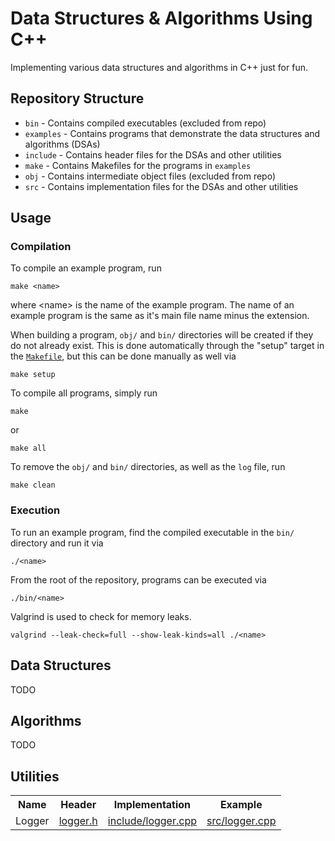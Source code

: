 # Data Structures & Algorithms Using C++

Implementing various data structures and algorithms in C++ just for fun.

## Repository Structure
- `bin` - Contains compiled executables (excluded from repo)
- `examples` - Contains programs that demonstrate the data structures and algorithms (DSAs)
- `include` - Contains header files for the DSAs and other utilities
- `make` - Contains Makefiles for the programs in `examples`
- `obj` - Contains intermediate object files (excluded from repo)
- `src` - Contains implementation files for the DSAs and other utilities

## Usage

### Compilation

To compile an example program, run
```
make <name>
```
where \<name\> is the name of the example program. The name of an example program is the same as it's main file name minus the extension.

When building a program, `obj/` and `bin/` directories will be created if they do not already exist. This is done automatically through the "setup" target in the [`Makefile`](./Makefile), but this can be done manually as well via
```
make setup
```

To compile all programs, simply run
```
make
```
or
```
make all
```

To remove the `obj/` and `bin/` directories, as well as the `log` file, run
```
make clean
```

### Execution

To run an example program, find the compiled executable in the `bin/` directory and run it via
```
./<name>
```
From the root of the repository, programs can be executed via
```
./bin/<name>
```

Valgrind is used to check for memory leaks.
```
valgrind --leak-check=full --show-leak-kinds=all ./<name>
```

## Data Structures

TODO

## Algorithms

TODO

## Utilities

<table>
    <tr>
        <th>Name</th>
        <th>Header</th>
        <th>Implementation</th>
        <th>Example</th>
    </tr>
    <tr>
        <td>Logger</td>
        <td><a href="./include/logger.h">logger.h</a></td>
        <td><a href="./src/logger.cpp">include/logger.cpp</a></td>
        <td><a href="./examples/logger.cpp">src/logger.cpp</a></td>
    </tr>
</table>